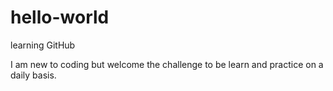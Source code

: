 # hello-world

learning GitHub

I am new to coding but welcome the challenge to be learn and practice on a daily basis. 
